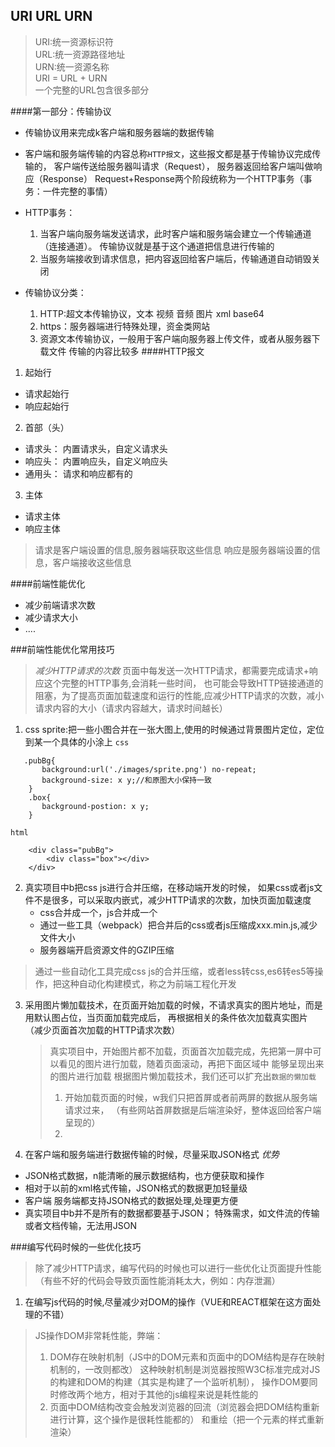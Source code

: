 ## URI URL URN
>URI:统一资源标识符 <br/>
URL:统一资源路径地址 <br/>
URN:统一资源名称 <br/>
URI = URL + URN <br/>
一个完整的URL包含很多部分

####第一部分：传输协议
- 传输协议用来完成k客户端和服务器端的数据传输
- 客户端和服务端传输的内容总称`HTTP报文`，这些报文都是基于传输协议完成传输的，
客户端传送给服务器叫请求（Request），
服务器返回给客户端叫做响应（Response）
Request+Response两个阶段统称为一个HTTP事务（事务：一件完整的事情）
- HTTP事务：
    1. 当客户端向服务端发送请求，此时客户端和服务端会建立一个传输通道（连接通道）。
    传输协议就是基于这个通道把信息进行传输的
    2. 当服务端接收到请求信息，把内容返回给客户端后，传输通道自动销毁关闭
    
- 传输协议分类：
    1. HTTP:超文本传输协议，文本 视频 音频 图片 xml base64
    2. https：服务器端进行特殊处理，资金类网站
    3. 资源文本传输协议，一般用于客户端向服务器上传文件，或者从服务器下载文件
    传输的内容比较多
####HTTP报文
1. 起始行
+ 请求起始行
+ 响应起始行
2. 首部（头）
+ 请求头： 内置请求头，自定义请求头
+ 响应头： 内置响应头，自定义响应头
+ 通用头： 请求和响应都有的
3. 主体
+ 请求主体
+ 响应主体

>请求是客户端设置的信息,服务器端获取这些信息
>响应是服务器端设置的信息，客户端接收这些信息

####前端性能优化
- 减少前端请求次数
- 减少请求大小
- ....

###前端性能优化常用技巧
> *减少HTTP请求的次数*
> 页面中每发送一次HTTP请求，都需要完成请求+响应这个完整的HTTP事务,会消耗一些时间，
也可能会导致HTTP链接通道的阻塞，为了提高页面加载速度和运行的性能,应减少HTTP请求的次数，减小请求内容的大小（请求内容越大，请求时间越长）
1. css sprite:把一些小图合并在一张大图上,使用的时候通过背景图片定位，定位到某一个具体的小涂上
`css`
    
 ``` 
    .pubBg{
        background:url('./images/sprite.png') no-repeat;
        background-size: x y;//和原图大小保持一致
     }
     .box{
        background-postion: x y;
     }
```
`html`
```angular2html
    <div class="pubBg">
        <div class="box"></div>
    </div>
```
2. 真实项目中b把css js进行合并压缩，在移动端开发的时候，
如果css或者js文件不是很多，可以采取内嵌式，减少HTTP请求的次数，加快页面加载速度
    - css合并成一个，js合并成一个
    - 通过一些工具（webpack）把合并后的css或者js压缩成xxx.min.js,减少文件大小
    - 服务器端开启资源文件的GZIP压缩
  >通过一些自动化工具完成css js的合并压缩，或者less转css,es6转es5等操作，把这种自动化构建模式，称之为前端工程化开发
3. 采用图片懒加载技术，在页面开始加载的时候，不请求真实的图片地址，而是用默认图占位，当页面加载完成后，
再根据相关的条件依次加载真实图片 （减少页面首次加载的HTTP请求次数）
   > 真实项目中，开始图片都不加载，页面首次加载完成，先把第一屏中可以看见的图片进行加载，随着页面滚动，再把下面区域中
   能够呈现出来的图片进行加载
   > 根据图片懒加载技术，我们还可以扩充出`数据的懒加载`
   > 1) 开始加载页面的时候，w我们只把首屏或者前两屏的数据从服务端请求过来，
   （有些网站首屏数据是后端渲染好，整体返回给客户端呈现的）
   > 2) 
20. 在客户端和服务端进行数据传输的时候，尽量采取JSON格式
*优势*
+ JSON格式数据，n能清晰的展示数据结构，也方便获取和操作
+ 相对于以前的xml格式传输，JSON格式的数据更加轻量级
+ 客户端 服务端都支持JSON格式的数据处理,处理更方便
+ 真实项目中b并不是所有的数据都要基于JSON；
 特殊需求，如文件流的传输或者文档传输，无法用JSON
 
###编写代码时候的一些优化技巧
>除了减少HTTP请求，编写代码的时候也可以进行一些优化让页面提升性能（有些不好的代码会导致页面性能消耗太大，例如：内存泄漏）
1. 在编写js代码的时候,尽量减少对DOM的操作（VUE和REACT框架在这方面处理的不错）
>JS操作DOM非常耗性能，弊端：
> 1) DOM存在映射机制（JS中的DOM元素和页面中的DOM结构是存在映射机制的，一改则都改）
这种映射机制是浏览器按照W3C标准完成对JS的构建和DOM的构建（其实是构建了一个监听机制），
操作DOM要同时修改两个地方，相对于其他的js编程来说是耗性能的
> 2) 页面中DOM结构改变会触发浏览器的回流（浏览器会把DOM结构重新进行计算，这个操作是很耗性能都的）
和重绘（把一个元素的样式重新渲染）
